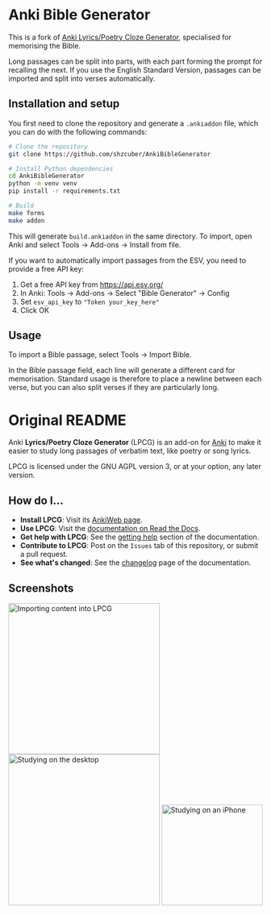 # Anki Bible Generator

This is a fork of [Anki Lyrics/Poetry Cloze Generator](https://github.com/sobjornstad/AnkiLPCG), specialised for memorising the Bible.

Long passages can be split into parts, with each part forming the prompt for recalling the next.
If you use the English Standard Version, passages can be imported and split into verses automatically.

## Installation and setup

You first need to clone the repository and generate a `.ankiaddon` file, which you can do with the following commands:

```sh
# Clone the repository
git clone https://github.com/shzcuber/AnkiBibleGenerator

# Install Python dependencies
cd AnkiBibleGenerator
python -m venv venv
pip install -r requirements.txt

# Build
make forms
make addon
```

This will generate `build.ankiaddon` in the same directory.
To import, open Anki and select Tools → Add-ons → Install from file.

If you want to automatically import passages from the ESV, you need to provide a free API key:
1. Get a free API key from https://api.esv.org/
2. In Anki: Tools → Add-ons → Select "Bible Generator" → Config
3. Set `esv_api_key` to `"Token your_key_here"`
4. Click OK

## Usage

To import a Bible passage, select Tools → Import Bible.

In the Bible passage field, each line will generate a different card for memorisation.
Standard usage is therefore to place a newline between each verse, but you can also split verses if they are particularly long.

# Original README

Anki **Lyrics/Poetry Cloze Generator** (LPCG) is an add-on for [Anki][]
to make it easier to study long passages of verbatim text,
like poetry or song lyrics.

LPCG is licensed under the GNU AGPL version 3,
or at your option, any later version.

## How do I...

- **Install LPCG**: Visit its [AnkiWeb page][awp].
- **Use LPCG**: Visit the [documentation on Read the Docs][doc].
- **Get help with LPCG**: See the [getting help][] section of the documentation.
- **Contribute to LPCG**:
  Post on the `Issues` tab of this repository, or submit a pull request.
- **See what's changed**:
  See the [changelog][] page of the documentation.

[Anki]: https://apps.ankiweb.net
[awp]: https://ankiweb.net/shared/info/2084557901
[doc]: https://ankilpcg.readthedocs.io/en/latest/index.html
[getting help]: https://ankilpcg.readthedocs.io/en/latest/index.html#getting-help
[changelog]: https://ankilpcg.readthedocs.io/en/latest/changes.html

## Screenshots

<img src="docs/screenshots/importing.png" alt="Importing content into LPCG" width=300>
<img src="docs/screenshots/studying.png" alt="Studying on the desktop" width=300>
<img src="docs/screenshots/iphone.jpg" alt="Studying on an iPhone" width=200>
